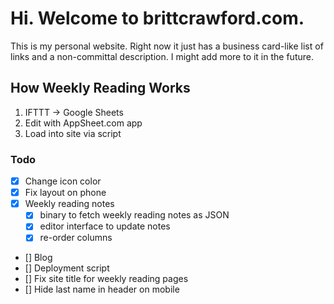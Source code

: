 # Hi. Welcome to brittcrawford.com.

This is my personal website. Right now it just has a business card-like list of links and a non-committal description. I might add more to it in the future.

## How Weekly Reading Works

1. IFTTT -> Google Sheets
2. Edit with AppSheet.com app
3. Load into site via script

### Todo

- [x] Change icon color
- [x] Fix layout on phone
- [x] Weekly reading notes
  + [x] binary to fetch weekly reading notes as JSON
  + [x] editor interface to update notes
  + [x] re-order columns
- [] Blog
- [] Deployment script
- [] Fix site title for weekly reading pages
- [] Hide last name in header on mobile


